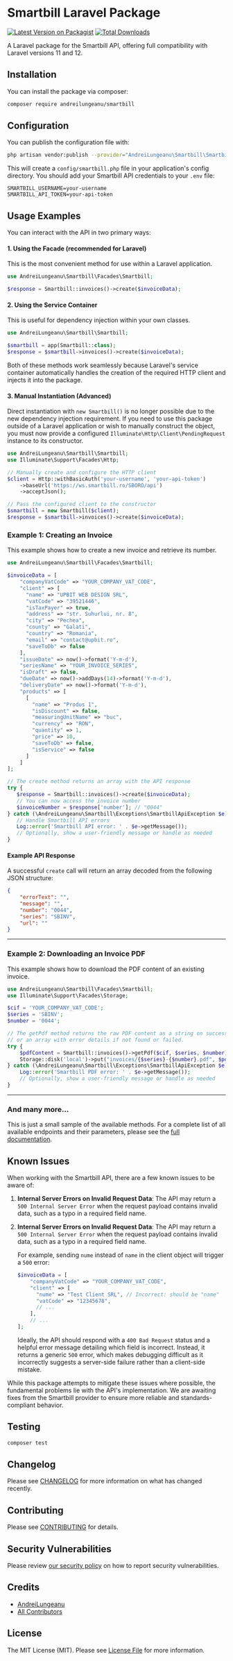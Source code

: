 # Smartbill Laravel Package

[![Latest Version on Packagist](https://img.shields.io/packagist/v/andreilungeanu/smartbill.svg?style=flat-square)](https://packagist.org/packages/andreilungeanu/smartbill)
[![Total Downloads](https://img.shields.io/packagist/dt/andreilungeanu/smartbill.svg?style=flat-square)](https://packagist.org/packages/andreilungeanu/smartbill)

A Laravel package for the Smartbill API, offering full compatibility with Laravel versions 11 and 12.

## Installation

You can install the package via composer:

```bash
composer require andreilungeanu/smartbill
```

## Configuration

You can publish the configuration file with:

```bash
php artisan vendor:publish --provider="AndreiLungeanu\Smartbill\SmartbillServiceProvider"
```

This will create a `config/smartbill.php` file in your application's config directory. You should add your Smartbill API credentials to your `.env` file:

```
SMARTBILL_USERNAME=your-username
SMARTBILL_API_TOKEN=your-api-token
```

## Usage Examples

You can interact with the API in two primary ways:

#### 1. Using the Facade (recommended for Laravel)
This is the most convenient method for use within a Laravel application.
```php
use AndreiLungeanu\Smartbill\Facades\Smartbill;

$response = Smartbill::invoices()->create($invoiceData);
```

#### 2. Using the Service Container
This is useful for dependency injection within your own classes.
```php
use AndreiLungeanu\Smartbill\Smartbill;

$smartbill = app(Smartbill::class);
$response = $smartbill->invoices()->create($invoiceData);
```

Both of these methods work seamlessly because Laravel's service container automatically handles the creation of the required HTTP client and injects it into the package.

#### 3. Manual Instantiation (Advanced)
Direct instantiation with `new Smartbill()` is no longer possible due to the new dependency injection requirement. If you need to use this package outside of a Laravel application or wish to manually construct the object, you must now provide a configured `Illuminate\Http\Client\PendingRequest` instance to its constructor.

```php
use AndreiLungeanu\Smartbill\Smartbill;
use Illuminate\Support\Facades\Http;

// Manually create and configure the HTTP client
$client = Http::withBasicAuth('your-username', 'your-api-token')
    ->baseUrl('https://ws.smartbill.ro/SBORO/api')
    ->acceptJson();

// Pass the configured client to the constructor
$smartbill = new Smartbill($client);
$response = $smartbill->invoices()->create($invoiceData);
```

### Example 1: Creating an Invoice

This example shows how to create a new invoice and retrieve its number.

```php
use AndreiLungeanu\Smartbill\Facades\Smartbill;

$invoiceData = [
    "companyVatCode" => "YOUR_COMPANY_VAT_CODE",
    "client" => [
      "name" => "UPBIT WEB DESIGN SRL",
      "vatCode" => "39521446",
      "isTaxPayer" => true,
      "address" => "str. Suhurlui, nr. 8",
      "city" => "Pechea",
      "county" => "Galati",
      "country" => "Romania",
      "email" => "contact@upbit.ro",
      "saveToDb" => false
    ],
    "issueDate" => now()->format('Y-m-d'),
    "seriesName" => "YOUR_INVOICE_SERIES",
    "isDraft" => false,
    "dueDate" => now()->addDays(14)->format('Y-m-d'),
    "deliveryDate" => now()->format('Y-m-d'),
    "products" => [
      [
        "name" => "Produs 1",
        "isDiscount" => false,
        "measuringUnitName" => "buc",
        "currency" => "RON",
        "quantity" => 1,
        "price" => 10,
        "saveToDb" => false,
        "isService" => false
      ]
    ]
];

// The create method returns an array with the API response
try {
   $response = Smartbill::invoices()->create($invoiceData);
   // You can now access the invoice number
   $invoiceNumber = $response['number']; // "0044"
} catch (\AndreiLungeanu\Smartbill\Exceptions\SmartbillApiException $e) {
   // Handle Smartbill API errors
   Log::error('Smartbill API error: ' . $e->getMessage());
   // Optionally, show a user-friendly message or handle as needed
}
```

#### Example API Response

A successful `create` call will return an array decoded from the following JSON structure:

```json
{
    "errorText": "",
    "message": "",
    "number": "0044",
    "series": "SBINV",
    "url": ""
}
```

---

### Example 2: Downloading an Invoice PDF

This example shows how to download the PDF content of an existing invoice.

```php
use AndreiLungeanu\Smartbill\Facades\Smartbill;
use Illuminate\Support\Facades\Storage;

$cif = 'YOUR_COMPANY_VAT_CODE';
$series = 'SBINV';
$number = '0044';

// The getPdf method returns the raw PDF content as a string on success,
// or an array with error details if not found or failed.
try {
    $pdfContent = Smartbill::invoices()->getPdf($cif, $series, $number);
    Storage::disk('local')->put("invoices/{$series}-{$number}.pdf", $pdfContent);
} catch (\AndreiLungeanu\Smartbill\Exceptions\SmartbillApiException $e) {
    Log::error('Smartbill PDF error: ' . $e->getMessage());
    // Optionally, show a user-friendly message or handle as needed
}
```

---

### And many more...

This is just a small sample of the available methods. For a complete list of all available endpoints and their parameters, please see the [full documentation](DOCUMENTATION.md).

## Known Issues

When working with the Smartbill API, there are a few known issues to be aware of:

1.  **Internal Server Errors on Invalid Request Data**:
    The API may return a `500 Internal Server Error` when the request payload contains invalid data, such as a typo in a required field name.
2.  **Internal Server Errors on Invalid Request Data**:
    The API may return a `500 Internal Server Error` when the request payload contains invalid data, such as a typo in a required field name.

    For example, sending `nume` instead of `name` in the client object will trigger a `500` error:
    ```php
    $invoiceData = [
        "companyVatCode" => "YOUR_COMPANY_VAT_CODE",
        "client" => [
          "nume" => "Test Client SRL", // Incorrect: should be "name"
          "vatCode" => "12345678",
          // ...
        ],
        // ...
    ];
    ```

    Ideally, the API should respond with a `400 Bad Request` status and a helpful error message detailing which field is incorrect. Instead, it returns a generic `500` error, which makes debugging difficult as it incorrectly suggests a server-side failure rather than a client-side mistake.

While this package attempts to mitigate these issues where possible, the fundamental problems lie with the API's implementation. We are awaiting fixes from the Smartbill provider to ensure more reliable and standards-compliant behavior.
## Testing

```bash
composer test
```

## Changelog

Please see [CHANGELOG](CHANGELOG.md) for more information on what has changed recently.

## Contributing

Please see [CONTRIBUTING](.github/CONTRIBUTING.md) for details.

## Security Vulnerabilities

Please review [our security policy](../../security/policy) on how to report security vulnerabilities.

## Credits

- [AndreiLungeanu](https://github.com/andreilungeanu)
- [All Contributors](../../contributors)

## License

The MIT License (MIT). Please see [License File](LICENSE.md) for more information.
